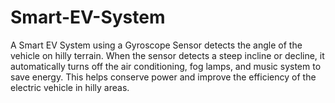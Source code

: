 # Smart-EV-System
 A Smart EV System using a Gyroscope Sensor detects the angle of the vehicle on hilly terrain.  When the sensor detects a steep incline or decline, it automatically turns off the air conditioning, fog lamps, and music system  to save energy. This helps conserve power and improve the efficiency of the electric vehicle in hilly areas.
